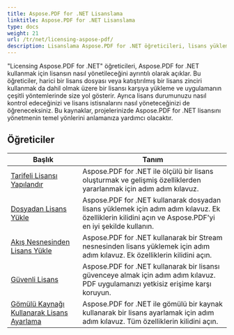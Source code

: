 ```yaml
---
title: Aspose.PDF for .NET Lisanslama
linktitle: Aspose.PDF for .NET Lisanslama
type: docs
weight: 21
url: /tr/net/licensing-aspose-pdf/
description: Lisanslama Aspose.PDF for .NET öğreticileri, lisans yükleme ve uygulama da dahil olmak üzere Aspose.PDF for .NET kullanma lisansını yönetme konusunda size yol gösterir.
---
```

"Licensing Aspose.PDF for .NET" öğreticileri, Aspose.PDF for .NET kullanmak için lisansın nasıl yönetileceğini ayrıntılı olarak açıklar. Bu öğreticiler, harici bir lisans dosyası veya katıştırılmış bir lisans zinciri kullanmak da dahil olmak üzere bir lisansı karşıya yükleme ve uygulamanın çeşitli yöntemlerinde size yol gösterir. Ayrıca lisans durumunuzu nasıl kontrol edeceğinizi ve lisans istisnalarını nasıl yöneteceğinizi de öğreneceksiniz. Bu kaynaklar, projelerinizde Aspose.PDF for .NET lisansını yönetmenin temel yönlerini anlamanıza yardımcı olacaktır.

## Öğreticiler
| Başlık | Tanım |
| --- | --- | 
| [Tarifeli Lisansı Yapılandır](./configure-metered-license/) | Aspose.PDF for .NET ile ölçülü bir lisans oluşturmak ve gelişmiş özelliklerden yararlanmak için adım adım kılavuz. |  
| [Dosyadan Lisans Yükle](./load-license-from-file/) | Aspose.PDF for .NET kullanarak dosyadan lisans yüklemek için adım adım kılavuz. Ek özelliklerin kilidini açın ve Aspose.PDF'yi en iyi şekilde kullanın. |  
| [Akış Nesnesinden Lisans Yükle](./load-license-from-stream-object/) | Aspose.PDF for .NET kullanarak bir Stream nesnesinden lisans yüklemek için adım adım kılavuz. Ek özelliklerin kilidini açın. |  
| [Güvenli Lisans](./secure-license/) | Aspose.PDF for .NET kullanarak bir lisansı güvenceye almak için adım adım kılavuz. PDF uygulamanızı yetkisiz erişime karşı koruyun. |  
| [Gömülü Kaynağı Kullanarak Lisans Ayarlama](./set-license-using-embedded-resource/) | Aspose.PDF for .NET ile gömülü bir kaynak kullanarak bir lisans ayarlamak için adım adım kılavuz. Tüm özelliklerin kilidini açın. |  